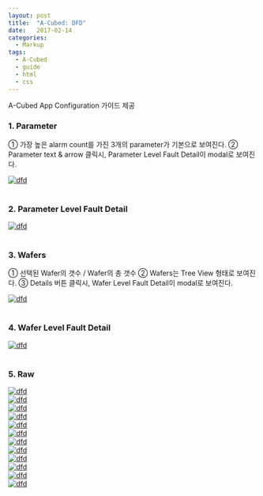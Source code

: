 ```yaml
---
layout: post
title:  "A-Cubed: DFD"
date:   2017-02-14
categories:
  - Markup
tags:
  - A-Cubed
  - guide
  - html
  - css
---
```


A-Cubed App Configuration 가이드 제공

### 1. Parameter
① 가장 높은 alarm count를 가진 3개의 parameter가 기본으로 보여진다.
② Parameter text & arrow 클릭시, Parameter Level Fault Detail이 modal로 보여진다.

<a href="{{ site.url }}/images/works/20170214/image-1.jpg"><img src="{{ site.url }}/images/works/20170214/image-1.jpg" alt="dfd"></a>
<br>
<br>

### 2. Parameter Level Fault Detail
<a href="{{ site.url }}/images/works/20170214/image-2.jpg"><img src="{{ site.url }}/images/works/20170214/image-2.jpg" alt="dfd"></a>
<br>
<br>


### 3. Wafers
① 선택된 Wafer의 갯수 / Wafer의 총 갯수
② Wafers는 Tree View 형태로 보여진다.
③ Details 버튼 클릭시, Wafer Level Fault Detail이 modal로 보여진다.

<a href="{{ site.url }}/images/works/20170214/image-3.jpg"><img src="{{ site.url }}/images/works/20170214/image-3.jpg" alt="dfd"></a>
<br>
<br>

### 4. Wafer Level Fault Detail
<a href="{{ site.url }}/images/works/20170214/image-4.jpg"><img src="{{ site.url }}/images/works/20170214/image-4.jpg" alt="dfd"></a>
<br>
<br>

### 5. Raw
<a href="{{ site.url }}/images/works/20170214/image-5.jpg"><img src="{{ site.url }}/images/works/20170214/image-5.jpg" alt="dfd"></a>
<br>
<a href="{{ site.url }}/images/works/20170214/image-6.jpg"><img src="{{ site.url }}/images/works/20170214/image-6.jpg" alt="dfd"></a>
<br>
<a href="{{ site.url }}/images/works/20170214/image-7.jpg"><img src="{{ site.url }}/images/works/20170214/image-7.jpg" alt="dfd"></a>
<br>
<a href="{{ site.url }}/images/works/20170214/image-8.jpg"><img src="{{ site.url }}/images/works/20170214/image-8.jpg" alt="dfd"></a>
<br>
<a href="{{ site.url }}/images/works/20170214/image-9.jpg"><img src="{{ site.url }}/images/works/20170214/image-9.jpg" alt="dfd"></a>
<br>
<a href="{{ site.url }}/images/works/20170214/image-10.jpg"><img src="{{ site.url }}/images/works/20170214/image-10.jpg" alt="dfd"></a>
<br>
<a href="{{ site.url }}/images/works/20170214/image-11.jpg"><img src="{{ site.url }}/images/works/20170214/image-11.jpg" alt="dfd"></a>
<br>
<a href="{{ site.url }}/images/works/20170214/image-12.jpg"><img src="{{ site.url }}/images/works/20170214/image-12.jpg" alt="dfd"></a>
<br>
<a href="{{ site.url }}/images/works/20170214/image-13.jpg"><img src="{{ site.url }}/images/works/20170214/image-13.jpg" alt="dfd"></a>
<br>
<a href="{{ site.url }}/images/works/20170214/image-14.jpg"><img src="{{ site.url }}/images/works/20170214/image-14.jpg" alt="dfd"></a>
<br>
<a href="{{ site.url }}/images/works/20170214/image-15.jpg"><img src="{{ site.url }}/images/works/20170214/image-15.jpg" alt="dfd"></a>
<br>
<a href="{{ site.url }}/images/works/20170214/image-16.jpg"><img src="{{ site.url }}/images/works/20170214/image-16.jpg" alt="dfd"></a>